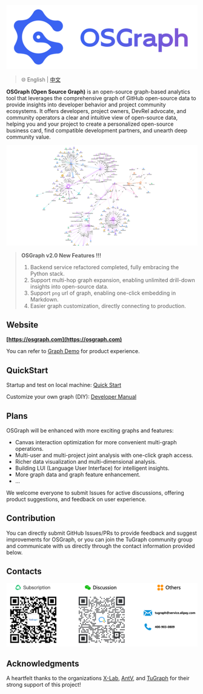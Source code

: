 ![](docs/img/logo.png)

> 🌐️ English | [中文](README.md)

**OSGraph (Open Source Graph)** is an open-source graph-based analytics tool that leverages the comprehensive graph of GitHub open-source data to provide insights into developer behavior and project community ecosystems. It offers developers, project owners, DevRel advocate, and community operators a clear and intuitive view of open-source data, helping you and your project to create a personalized open-source business card, find compatible development partners, and unearth deep community value.

![](docs/img/graphs.png)

> **OSGraph v2.0 New Features !!!**
> 1. Backend service refactored completed, fully embracing the Python stack.
> 2. Support multi-hop graph expansion, enabling unlimited drill-down insights into open-source data.
> 3. Support `png` url of graph, enabling one-click embedding in Markdown.
> 4. Easier graph customization, directly connecting to production.

## Website

**[https://osgraph.com](https://osgraph.com)**

You can refer to [Graph Demo](docs/en-US/demo.md) for product experience.

## QuickStart

Startup and test on local machine: [Quick Start](docs/en-US/quick-start.md)

Customize your own graph (DIY): [Developer Manual](docs/en-US/developer-manual.md)

## Plans

OSGraph will be enhanced with more exciting graphs and features:

* Canvas interaction optimization for more convenient multi-graph operations.
* Multi-user and multi-project joint analysis with one-click graph access. 
* Richer data visualization and multi-dimensional analysis.
* Building LUI (Language User Interface) for intelligent insights.
* More graph data and graph feature enhancement.
* ...

We welcome everyone to submit Issues for active discussions, offering product suggestions, and feedback on user experience.

## Contribution

You can directly submit GitHub Issues/PRs to provide feedback and suggest improvements for OSGraph, or you can join the TuGraph community group and communicate with us directly through the contact information provided below.

## Contacts

![](docs/img/contacts-en.png)

## Acknowledgments

A heartfelt thanks to the organizations [X-Lab](https://github.com/X-lab2017?language=shell), [AntV](https://antv.antgroup.com/), and [TuGraph](https://www.tugraph.tech/) for their strong support of this project!
